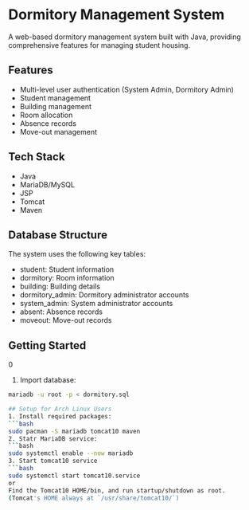 # Dormitory Management System

A web-based dormitory management system built with Java, providing comprehensive features for managing student housing.

## Features

- Multi-level user authentication (System Admin, Dormitory Admin)
- Student management
- Building management
- Room allocation
- Absence records
- Move-out management

## Tech Stack

- Java
- MariaDB/MySQL
- JSP
- Tomcat
- Maven

## Database Structure

The system uses the following key tables:

- student: Student information
- dormitory: Room information
- building: Building details
- dormitory_admin: Dormitory administrator accounts
- system_admin: System administrator accounts
- absent: Absence records
- moveout: Move-out records

## Getting Started

0

1. Import database:

````bash
mariadb -u root -p < dormitory.sql

## Setup for Arch Linux Users
1. Install required packages:
```bash
sudo pacman -S mariadb tomcat10 maven
2. Statr MariaDB service:
```bash
sudo systemctl enable --now mariadb
3. Start tomcat10 service
```bash
sudo systemctl start tomcat10.service
or
Find the Tomcat10 HOME/bin, and run startup/shutdown as root.
(Tomcat's HOME always at `/usr/share/tomcat10/`)
````
